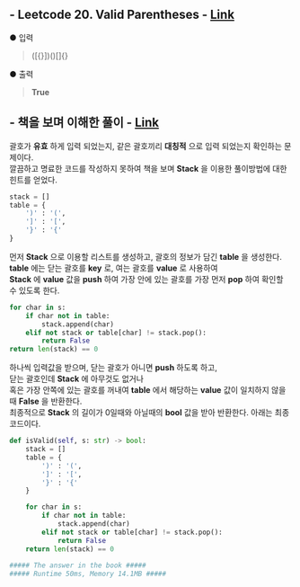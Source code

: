 ## - Leetcode 20. Valid Parentheses - [Link](https://leetcode.com/problems/valid-parentheses/)
● 입력  
> ([{}])()[]{} 

● 출력
> __True__  

## - 책을 보며 이해한 풀이 - [Link](https://github.com/imtaesuu/AlgorithmPractice_with_Python/blob/main/Stack_and_Queue/Leetcode_Valid_Parentheses.py) 
괄호가 __유효__ 하게 입력 되었는지, 같은 괄호끼리 __대칭적__ 으로 입력 되었는지 확인하는 문제이다.   
깔끔하고 명료한 코드를 작성하지 못하여 책을 보며 __Stack__ 을 이용한 풀이방법에 대한 힌트를 얻었다.
```python
stack = []
table = {
	')' : '(',
	']' : '[',
	'}' : '{'
}
```
먼저 __Stack__ 으로 이용할 리스트를 생성하고, 괄호의 정보가 담긴 __table__ 을 생성한다.  
__table__ 에는 닫는 괄호를 __key__ 로, 여는 괄호를 __value__ 로 사용하여  
__Stack__ 에 __value__ 값을 __push__ 하여 가장 안에 있는 괄호를 가장 먼저 __pop__ 하여 확인할 수 있도록 한다.

```python
for char in s:
	if char not in table:
		stack.append(char)
	elif not stack or table[char] != stack.pop():
		return False
return len(stack) == 0
```
하나씩 입력값을 받으며, 닫는 괄호가 아니면 __push__ 하도록 하고,  
닫는 괄호인데 __Stack__ 에 아무것도 없거나  
혹은 가장 안쪽에 있는 괄호를 꺼내여 __table__ 에서 해당하는 __value__ 값이 일치하지 않을 때 __False__ 을 반환한다.  
최종적으로 __Stack__ 의 길이가 0일때와 아닐때의 __bool__ 값을 받아 반환한다. 아래는 최종 코드이다.
```python
def isValid(self, s: str) -> bool:
    stack = []
    table = {
        ')' : '(',
        ']' : '[',
        '}' : '{'
    }

    for char in s:
        if char not in table:
            stack.append(char)
        elif not stack or table[char] != stack.pop():
            return False
    return len(stack) == 0
	
##### The answer in the book #####
##### Runtime 50ms, Memory 14.1MB #####
```
